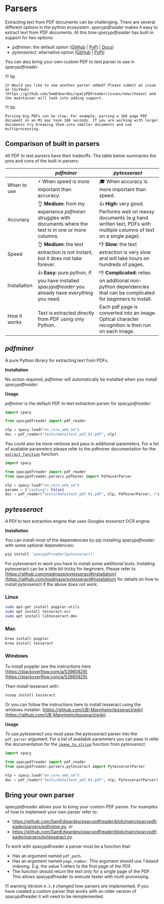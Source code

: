 # Parsers

Extracting text from PDF documents can be challenging. There are several different options in the python ecosystem. *spacypdfreader* makes it easy to extract text from PDF documents. At this time *spacypdfreader* has built in support for two options:

- *pdfminer*: the default option ([GitHub](https://github.com/pdfminer/pdfminer.six) | [PyPi](https://pypi.org/project/pdfminer.six/) | [Docs](https://pdfminersix.readthedocs.io/en/latest/))
- *pytesseract*: alternative option ([GitHub](https://github.com/madmaze/pytesseract) | [PyPi](https://pypi.org/project/pytesseract/))

You can also bring your own custom PDF to text parser to use in *spacypdfreader*.

!!! tip

    💁‍♂️ Would you like to see another parser added? Please submit an issue on [GitHub](https://github.com/SamEdwardes/spaCyPDFreader/issues/new/choose) and the maintainer will look into adding support.

!!! tip

    Parsing big PDFs can be slow. For example, parsing a 166 page PDF document on an M1 mac took 166 seconds. If you are working with larger documents try breaking them into smaller documents and use multiprocessing.

## Comparison of built in parsers

All PDF to text parsers have their tradeoffs. The table below summaries the pros and cons of the built in parsers.

|              | *pdfminer*                                                   | *pytesseract*                                                |
| ------------ | ------------------------------------------------------------ | ------------------------------------------------------------ |
| When to use  | ⚡️ When speed is more important than accuracy.                | 🎓 When accuracy is more important than speed.                |
| Accuracy     | 👌 **Medium:** from my experience *pdfminer* struggles with documents where the text is in one or more columns. | 👍 **High:** very good. Performs well on messy documents (e.g hand written text, PDFs with multiple columns of text on a single page). |
| Speed        | 👌 **Medium:** the text extraction is not instant, but it does not take forever. | 👎 **Slow:** the text extraction is very slow and will take hours on hundreds of pages. |
| Installation | 👍 **Easy:** pure python, if you have installed *spacypdfreader* you already have everything you need. | 👎 **Complicated:** relies on additional non-python dependencies that can be complicated for beginners to install. |
| How it works | Text is extracted directly from PDF using only Python.       | Each pdf page is converted into an image. Optical character recognition is then run on each image. |

## *pdfminer*

A pure Python library for extracting text from PDFs.

**Installation** 

No action required, *pdfminer* will automatically be installed when you install *spacypdfreader*.

**Usage**

*pdfminer* is the default PDF to text extraction parser for *spacypdfreader*:

```python
import spacy

from spacypdfreader import pdf_reader

nlp = spacy.load("en_core_web_sm")
doc = pdf_reader("tests/data/test_pdf_01.pdf", nlp)
```

You could also be more verbose and pass in additional parameters. For a list of available parameters please refer to the pdfminer documentation for the [`extract_function`](https://pdfminersix.readthedocs.io/en/latest/reference/highlevel.html#extract-text) function.

```python
import spacy

from spacypdfreader import pdf_reader
from spacypdfreader.parsers.pdfminer import PdfminerParser

nlp = spacy.load("en_core_web_sm")
params = {"caching": False}
doc = pdf_reader("tests/data/test_pdf_01.pdf", nlp, PdfminerParser, **params)
```

## *pytesseract*

A PDf to text extraction engine that uses Googles *tesseract* OCR engine.

**Installation**

You can install most of the dependencies by pip installing *spacypdfreader* with some optional dependencies:

```bash
pip install 'spacypdfreader[pytesseract]'
```

For pytesseract to work you have to install some additional tools. Installing pytesseract can be a little bit tricky for beginners. Please refer to [https://github.com/madmaze/pytesseract#installation](https://github.com/madmaze/pytesseract#installation) for details on how to install *pytesseract* if the above does not work.

### Linux

```bash
sudo apt-get install poppler-utils
sudo apt install tesseract-ocr
sudo apt install libtesseract-dev
```

### Mac

```bash
brew install poppler
brew install tesseract
```

### Windows

To install poppler see the instructions here [https://stackoverflow.com/a/53960829](https://stackoverflow.com/a/53960829).

Then install tesseract with:

```bash
scoop install tesseract
```

Or you can follow the instructions here to install tesseract using the windows installer: [https://github.com/UB-Mannheim/tesseract/wiki](https://github.com/UB-Mannheim/tesseract/wiki).

**Usage**

To use *pytesseract* you must pass the *pytesseract* parser into the `pdf_parser` argument. For a list of available parameters you can pass in refer the documentation for the [`image_to_string`](https://github.com/madmaze/pytesseract) function from *pytesseract*.

```python
import spacy

from spacypdfreader import pdf_reader
from spacypdfreader.parsers.pytesseract import PytesseractParser

nlp = spacy.load("en_core_web_sm")
doc = pdf_reader("tests/data/test_pdf_01.pdf", nlp, PytesseractParser)
```

## Bring your own parser

*spacypdfreader* allows your to bring your custom PDF parser. For examples of how to implement your own parser refer to:

- <https://github.com/SamEdwardes/spacypdfreader/blob/main/spacypdfreader/parsers/pdfminer.py>, or
- <https://github.com/SamEdwardes/spacypdfreader/blob/main/spacypdfreader/parsers/pytesseract.py>.

To work with spacypdfreader a parser must be a function that:

- Has an argument named `pdf_path`.
- Has an argument named `page_number`. This argument should use *1 based indexing*. E.g. the value 1 refers to the first page of the PDF.
- The function should return the text only for a single page of the PDF. This allows spacypdfreader to execute faster with multi-processing.

!!! warning
    Version `0.3.0` changed how parsers are implemented. If you have created a custom parser that works with an older version of spacypdfreader it will need to be reimplemented.